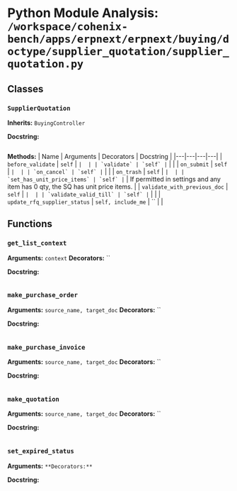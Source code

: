 # Python Module Analysis: `/workspace/cohenix-bench/apps/erpnext/erpnext/buying/doctype/supplier_quotation/supplier_quotation.py`

## Classes

### `SupplierQuotation`
**Inherits:** `BuyingController`


**Docstring:**
```

```

**Methods:**
| Name | Arguments | Decorators | Docstring |
|---|---|---|---|
| `before_validate` | `self` | `` |  |
| `validate` | `self` | `` |  |
| `on_submit` | `self` | `` |  |
| `on_cancel` | `self` | `` |  |
| `on_trash` | `self` | `` |  |
| `set_has_unit_price_items` | `self` | `` | If permitted in settings and any item has 0 qty, the SQ has unit price items. |
| `validate_with_previous_doc` | `self` | `` |  |
| `validate_valid_till` | `self` | `` |  |
| `update_rfq_supplier_status` | `self, include_me` | `` |  |





## Functions

### `get_list_context`
**Arguments:** `context`
**Decorators:** ``

**Docstring:**
```

```
### `make_purchase_order`
**Arguments:** `source_name, target_doc`
**Decorators:** ``

**Docstring:**
```

```
### `make_purchase_invoice`
**Arguments:** `source_name, target_doc`
**Decorators:** ``

**Docstring:**
```

```
### `make_quotation`
**Arguments:** `source_name, target_doc`
**Decorators:** ``

**Docstring:**
```

```
### `set_expired_status`
**Arguments:** ``
**Decorators:** ``

**Docstring:**
```

```

